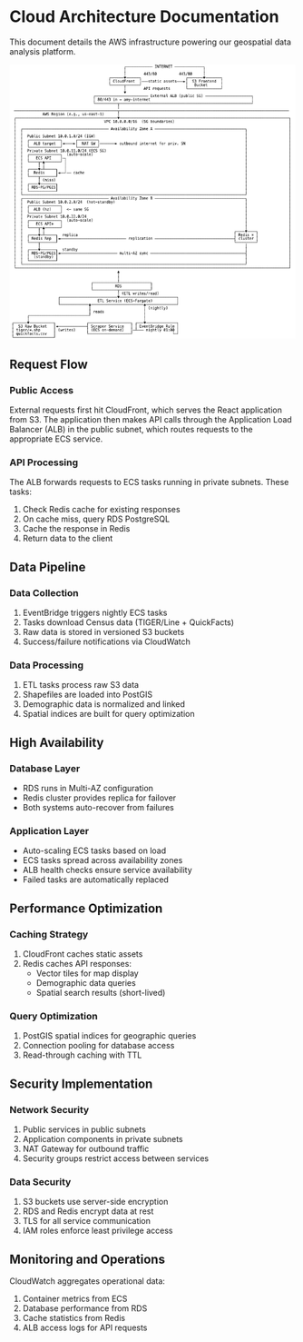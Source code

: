 # Cloud Architecture Documentation

This document details the AWS infrastructure powering our geospatial data analysis platform.

![AWS Infrastructure Architecture](./arch_diag.png)

## Request Flow

### Public Access

External requests first hit CloudFront, which serves the React application from S3. The application then makes API calls through the Application Load Balancer (ALB) in the public subnet, which routes requests to the appropriate ECS service.

### API Processing

The ALB forwards requests to ECS tasks running in private subnets. These tasks:

1. Check Redis cache for existing responses
2. On cache miss, query RDS PostgreSQL
3. Cache the response in Redis
4. Return data to the client

## Data Pipeline

### Data Collection

1. EventBridge triggers nightly ECS tasks
2. Tasks download Census data (TIGER/Line + QuickFacts)
3. Raw data is stored in versioned S3 buckets
4. Success/failure notifications via CloudWatch

### Data Processing

1. ETL tasks process raw S3 data
2. Shapefiles are loaded into PostGIS
3. Demographic data is normalized and linked
4. Spatial indices are built for query optimization

## High Availability

### Database Layer

- RDS runs in Multi-AZ configuration
- Redis cluster provides replica for failover
- Both systems auto-recover from failures

### Application Layer

- Auto-scaling ECS tasks based on load
- ECS tasks spread across availability zones
- ALB health checks ensure service availability
- Failed tasks are automatically replaced

## Performance Optimization

### Caching Strategy

1. CloudFront caches static assets
2. Redis caches API responses:
   - Vector tiles for map display
   - Demographic data queries
   - Spatial search results (short-lived)

### Query Optimization

1. PostGIS spatial indices for geographic queries
2. Connection pooling for database access
3. Read-through caching with TTL

## Security Implementation

### Network Security

1. Public services in public subnets
2. Application components in private subnets
3. NAT Gateway for outbound traffic
4. Security groups restrict access between services

### Data Security

1. S3 buckets use server-side encryption
2. RDS and Redis encrypt data at rest
3. TLS for all service communication
4. IAM roles enforce least privilege access

## Monitoring and Operations

CloudWatch aggregates operational data:

1. Container metrics from ECS
2. Database performance from RDS
3. Cache statistics from Redis
4. ALB access logs for API requests
